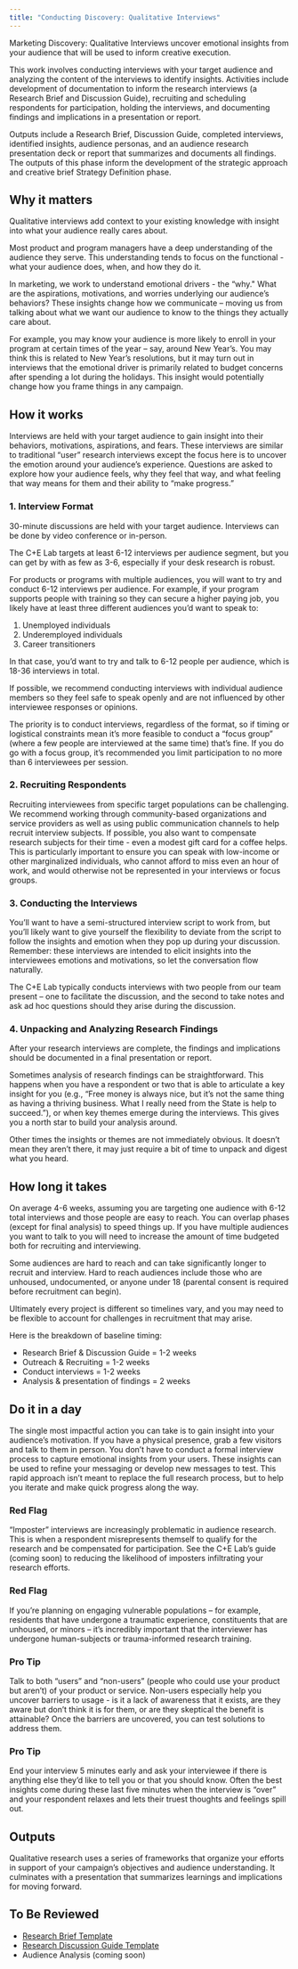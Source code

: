 ```yaml
---
title: "Conducting Discovery: Qualitative Interviews"
---
```


Marketing Discovery: Qualitative Interviews uncover emotional insights from your audience that will be used to inform creative execution.

This work involves conducting interviews with your target audience and analyzing the content of the interviews to identify insights. Activities include development of documentation to inform the research interviews (a Research Brief and Discussion Guide), recruiting and scheduling respondents for participation, holding the interviews, and documenting findings and implications in a presentation or report.

Outputs include a Research Brief, Discussion Guide, completed interviews, identified insights, audience personas, and an audience research presentation deck or report that summarizes and documents all findings. The outputs of this phase inform the development of the strategic approach and creative brief Strategy Definition phase.

## Why it matters

Qualitative interviews add context to your existing knowledge with insight into what your audience really cares about.

Most product and program managers have a deep understanding of the audience they serve. This understanding tends to focus on the functional - what your audience does, when, and how they do it.

In marketing, we work to understand emotional drivers - the “why." What are the aspirations, motivations, and worries underlying our audience’s behaviors? These insights change how we communicate – moving us from talking about what we want our audience to know to the things they actually care about.

For example, you may know your audience is more likely to enroll in your program at certain times of the year – say, around New Year’s. You may think this is related to New Year’s resolutions, but it may turn out in interviews that the emotional driver is primarily related to budget concerns after spending a lot during the holidays. This insight would potentially change how you frame things in any campaign.

## How it works

Interviews are held with your target audience to gain insight into their behaviors, motivations, aspirations, and fears. These interviews are similar to traditional “user” research interviews except the focus here is to uncover the emotion around your audience’s experience. Questions are asked to explore how your audience feels, why they feel that way, and what feeling that way means for them and their ability to “make progress.”

### 1. Interview Format

30-minute discussions are held with your target audience. Interviews can be done by video conference or in-person.

The C+E Lab targets at least 6-12 interviews per audience segment, but you can get by with as few as 3-6, especially if your desk research is robust.

For products or programs with multiple audiences, you will want to try and conduct 6-12 interviews per audience. For example, if your program supports people with training so they can secure a higher paying job, you likely have at least three different audiences you’d want to speak to:

1. Unemployed individuals
2. Underemployed individuals
3. Career transitioners

In that case, you’d want to try and talk to 6-12 people per audience, which is 18-36 interviews in total.

If possible, we recommend conducting interviews with individual audience members so they feel safe to speak openly and are not influenced by other interviewee responses or opinions.

The priority is to conduct interviews, regardless of the format, so if timing or logistical constraints mean it’s more feasible to conduct a “focus group” (where a few people are interviewed at the same time) that’s fine. If you do go with a focus group, it’s recommended you limit participation to no more than 6 interviewees per session.

### 2. Recruiting Respondents

Recruiting interviewees from specific target populations can be challenging. We recommend working through community-based organizations and service providers as well as using public communication channels to help recruit interview subjects. If possible, you also want to compensate research subjects for their time - even a modest gift card for a coffee helps. This is particularly important to ensure you can speak with low-income or other marginalized individuals, who cannot afford to miss even an hour of work, and would otherwise not be represented in your interviews or focus groups.

### 3. Conducting the Interviews

You’ll want to have a semi-structured interview script to work from, but you’ll likely want to give yourself the flexibility to deviate from the script to follow the insights and emotion when they pop up during your discussion. Remember: these interviews are intended to elicit insights into the interviewees emotions and motivations, so let the conversation flow naturally.

The C+E Lab typically conducts interviews with two people from our team present – one to facilitate the discussion, and the second to take notes and ask ad hoc questions should they arise during the discussion.

### 4. Unpacking and Analyzing Research Findings

After your research interviews are complete, the findings and implications should be documented in a final presentation or report.

Sometimes analysis of research findings can be straightforward. This happens when you have a respondent or two that is able to articulate a key insight for you (e.g., “Free money is always nice, but it’s not the same thing as having a thriving business. What I really need from the State is help to succeed.”), or when key themes emerge during the interviews. This gives you a north star to build your analysis around.

Other times the insights or themes are not immediately obvious. It doesn’t mean they aren’t there, it may just require a bit of time to unpack and digest what you heard.

## How long it takes

On average 4-6 weeks, assuming you are targeting one audience with 6-12 total interviews and those people are easy to reach. You can overlap phases (except for final analysis) to speed things up. If you have multiple audiences you want to talk to you will need to increase the amount of time budgeted both for recruiting and interviewing.

Some audiences are hard to reach and can take significantly longer to recruit and interview. Hard to reach audiences include those who are unhoused, undocumented, or anyone under 18 (parental consent is required before recruitment can begin).

Ultimately every project is different so timelines vary, and you may need to be flexible to account for challenges in recruitment that may arise.

Here is the breakdown of baseline timing:

- Research Brief & Discussion Guide = 1-2 weeks
- Outreach & Recruiting = 1-2 weeks
- Conduct interviews = 1-2 weeks
- Analysis & presentation of findings = 2 weeks

## Do it in a day

The single most impactful action you can take is to gain insight into your audience’s motivation. If you have a physical presence, grab a few visitors and talk to them in person. You don’t have to conduct a formal interview process to capture emotional insights from your users. These insights can be used to refine your messaging or develop new messages to test. This rapid approach isn’t meant to replace the full research process, but to help you iterate and make quick progress along the way.

<div class="usa-alert usa-alert--warning margin-top-5">
    <div class="usa-alert__body">
        <h3 class="usa-alert__heading">Red Flag</h3>
        <p class="usa-alert__text">
            “Imposter” interviews are increasingly problematic in audience research. This is when a respondent misrepresents themself to qualify for the research and be compensated for participation. See the C+E Lab’s guide (coming soon) to reducing the likelihood of imposters infiltrating your research efforts.
        </p>
    </div>
</div>

<div class="usa-alert usa-alert--warning margin-top-5">
    <div class="usa-alert__body">
        <h3 class="usa-alert__heading">Red Flag</h3>
        <p class="usa-alert__text">
            If you’re planning on engaging vulnerable populations – for example, residents that have undergone a traumatic experience, constituents that are unhoused, or minors – it’s incredibly important that the interviewer has undergone human-subjects or trauma-informed research training.
        </p>
    </div>
</div>

<div class="usa-alert usa-alert--info margin-top-5">
    <div class="usa-alert__body">
        <h3 class="usa-alert__heading">Pro Tip</h3>
        <p class="usa-alert__text">
            Talk to both “users” and “non-users” (people who could use your product but aren’t) of your product or service. Non-users especially help you uncover barriers to usage - is it a lack of awareness that it exists, are they aware but don’t think it is for them, or are they skeptical the benefit is attainable? Once the barriers are uncovered, you can test solutions to address them.
        </p>
    </div>
</div>

<div class="usa-alert usa-alert--info margin-top-5">
    <div class="usa-alert__body">
        <h3 class="usa-alert__heading">Pro Tip</h3>
        <p class="usa-alert__text">
            End your interview 5 minutes early and ask your interviewee if there is anything else they’d like to tell you or that you should know. Often the best insights come during these last five minutes when the interview is “over” and your respondent relaxes and lets their truest thoughts and feelings spill out.
        </p>
    </div>
</div>

## Outputs

Qualitative research uses a series of frameworks that organize your efforts in support of your campaign’s objectives and audience understanding. It culminates with a presentation that summarizes learnings and implications for moving forward.

## To Be Reviewed

- [Research Brief Template](/assets/playbook/qualitative-interviews-research-brief-template.docx)
- [Research Discussion Guide Template](/assets/playbook/qualitative-interview-discussion-guide-template.docx)
- Audience Analysis (coming soon)
